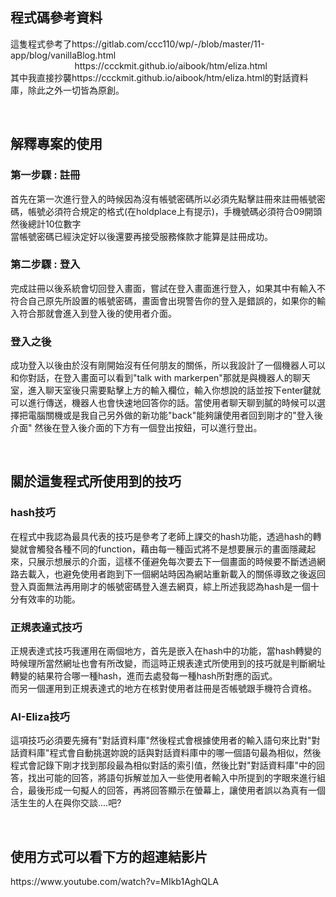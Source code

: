 <h2>程式碼參考資料</h2>
<p>
這隻程式參考了https://gitlab.com/ccc110/wp/-/blob/master/11-app/blog/vanillaBlog.html<br/>
&nbsp&nbsp&nbsp&nbsp&nbsp&nbsp&nbsp&nbsp&nbsp&nbsp&nbsp&nbsp&nbsp&nbsp&nbsp&nbsp&nbsp&nbsp&nbsp&nbsp&nbsp&nbsp&nbsp&nbsp&nbsp https://ccckmit.github.io/aibook/htm/eliza.html<br/>
其中我直接抄襲https://ccckmit.github.io/aibook/htm/eliza.html的對話資料庫，除此之外一切皆為原創。
</p>
<br/>
<h2>解釋專案的使用</h2>
<h3>第一步驟 : 註冊</h3>
<p>
首先在第一次進行登入的時候因為沒有帳號密碼所以必須先點擊註冊來註冊帳號密碼，帳號必須符合規定的格式(在holdplace上有提示)，手機號碼必須符合09開頭然後總計10位數字<br/>
當帳號密碼已經決定好以後還要再接受服務條款才能算是註冊成功。
</p>

<h3>第二步驟 : 登入</h3>
<p>
完成註冊以後系統會切回登入畫面，嘗試在登入畫面進行登入，如果其中有輸入不符合自己原先所設置的帳號密碼，畫面會出現警告你的登入是錯誤的，如果你的輸入符合那就會進入到登入後的使用者介面。 
</p>

<h3>登入之後</h3>
<p>
成功登入以後由於沒有剛開始沒有任何朋友的關係，所以我設計了一個機器人可以和你對話，在登入畫面可以看到"talk with markerpen"那就是與機器人的聊天室，進入聊天室後只需要點擊上方的輸入欄位，輸入你想說的話並按下enter鍵就可以進行傳送，機器人也會快速地回答你的話。當使用者聊天聊到膩的時候可以選擇把電腦關機或是我自己另外做的新功能"back"能夠讓使用者回到剛才的"登入後介面" 然後在登入後介面的下方有一個登出按鈕，可以進行登出。
</p>
<br/>

<h2>關於這隻程式所使用到的技巧</h2>
<h3>hash技巧</h3>
<p>
在程式中我認為最具代表的技巧是參考了老師上課交的hash功能，透過hash的轉變就會觸發各種不同的function，藉由每一種函式將不是想要展示的畫面隱藏起來，只展示想展示的介面，這樣不僅避免每次要去下一個畫面的時候要不斷透過網路去載入，也避免使用者跑到下一個網站時因為網站重新載入的關係導致之後返回登入頁面無法再用剛才的帳號密碼登入進去網頁，綜上所述我認為hash是一個十分有效率的功能。
</p>
<h3>正規表達式技巧</h3>
<p>
 正規表達式技巧我運用在兩個地方，首先是嵌入在hash中的功能，當hash轉變的時候理所當然網址也會有所改變，而這時正規表達式所使用到的技巧就是判斷網址轉變的結果符合哪一種hash，進而去處發每一種hash所對應的函式。<br/>
 而另一個運用到正規表達式的地方在核對使用者註冊是否帳號跟手機符合資格。
 </p> 
 <h3>AI-Eliza技巧</h3>
 <p>
 這項技巧必須要先擁有"對話資料庫"然後程式會根據使用者的輸入語句來比對"對話資料庫"程式會自動挑選妳說的話與對話資料庫中的哪一個語句最為相似，然後程式會記錄下剛才找到那段最為相似對話的索引值，然後比對"對話資料庫"中的回答，找出可能的回答，將語句拆解並加入一些使用者輸入中所提到的字眼來進行組合，最後形成一句擬人的回答，再將回答顯示在螢幕上，讓使用者誤以為真有一個活生生的人在與你交談....吧?
  </p>
 
<br/>
<h2>使用方式可以看下方的超連結影片</h2>
https://www.youtube.com/watch?v=MIkb1AghQLA
